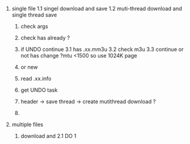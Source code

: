 1.  single file
    1.1 singel download and save
    1.2 muti-thread download and single thread save
    
    1. check args
    2. check has already ?
    3. if UNDO continue
        3.1 has .xx.mm3u
        3.2 check m3u
        3.3 continue or not 
            has change ?mtu <1500 so use 1024K page

    4. or new 

      1. read .xx.info  
      2. get UNDO task
     

    1. header -> save thread -> create mutithread download ?
    2. 



2.  multiple files
    1. download and 
    2.1 DO 1
    


